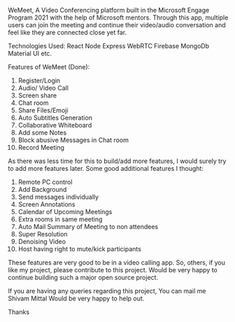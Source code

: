 WeMeet, A Video Conferencing platform built in the Microsoft Engage Program 2021 with the help of Microsoft mentors. Through this app, multiple users can join the meeting and continue their video/audio conversation and feel like they are connected close yet far.


Technologies Used:
React
Node
Express
WebRTC
Firebase
MongoDb
Material UI etc.

Features of WeMeet (Done):
1. Register/Login
2. Audio/ Video Call
3. Screen share
4. Chat room
5. Share Files/Emoji
6. Auto Subtitles Generation
7. Collaborative Whiteboard
8. Add some Notes
9. Block abusive Messages in Chat room
10. Record Meeting


As there was less time for this to build/add more features, I would surely try to add more features later. Some good additional features I thought:
1. Remote PC control
2. Add Background
3. Send messages individually
4. Screen Annotations
5. Calendar of Upcoming Meetings
6. Extra rooms in same meeting
7. Auto Mail Summary of Meeting to non attendees
8. Super Resolution
9. Denoising Video
10. Host having right to mute/kick participants

These features are very good to be in a video calling app. So, others, if you like my project, please contribute to this project. Would be very happy to continue building such a major open source project.


If you are having any queries regarding this project, You can mail me Shivam Mittal Would be very happy to help out.

Thanks
